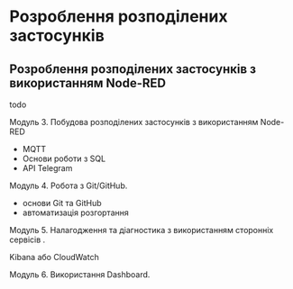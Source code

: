 # Розроблення розподілених застосунків 

## Розроблення розподілених застосунків з використанням Node-RED

todo

Модуль 3. Побудова розподілених застосунків з використанням Node-RED

- MQTT
- Основи роботи з SQL
- API Telegram

Модуль 4. Робота з Git/GitHub.

- основи Git та GitHub
- автоматизація розгортання 

Модуль 5. Налагодження та діагностика з використанням сторонніх сервісів .

Kibana або CloudWatch

Модуль 6. Використання Dashboard.